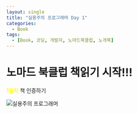 ```yaml
---
layout: single
title: "실용주의 프로그래머 Day 1"
categories:
  - Book
tags:
  - [Book, 코딩, 개발자, 노마드북클럽, 노개북]
---
```


# 노마드 북클럽 책읽기 시작!!!

<span style="color:yellow">**1일차**</span> 책 인증하기

![실용주의 프로그래머](https://user-images.githubusercontent.com/87271529/168336512-af810710-7df3-48f3-977e-0db9ff39d0bf.jpg)
